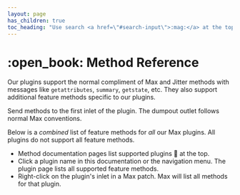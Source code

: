```yaml
---
layout: page
has_children: true
toc_heading: "Use search <a href=\"#search-input\">:mag:</a> at the top or all below to find tutorials, features, attributes, methods, and more."
---
```

<h1 id="reference">:open_book: Method Reference</h1>

Our plugins support the normal compliment of Max and Jitter methods with
messages like `getattributes`, `summary`, `getstate`, etc. They also
support additional feature methods specific to our plugins.

Send methods to the first inlet of the plugin.
The dumpout outlet follows normal Max conventions.

Below is a *combined* list of feature methods for *all* our Max plugins.
All plugins do not support all feature methods.

* Method documentation pages list supported plugins :electric_plug: at the top.
* Click a plugin name in this documentation or the navigation menu. The plugin
  page lists all supported feature methods.
* Right-click on the plugin's inlet in a Max patch. Max will list all methods for that plugin.

